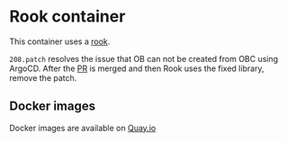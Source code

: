 Rook container
==============

This container uses a [rook][].

`208.patch` resolves the issue that OB can not be created from OBC using ArgoCD.
After the [PR][] is merged and then Rook uses the fixed library, remove the patch.

[rook]: https://github.com/rook/rook
[PR]: https://github.com/kube-object-storage/lib-bucket-provisioner/pull/208

Docker images
-------------

Docker images are available on [Quay.io](https://quay.io/repository/cybozu/rook)
